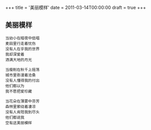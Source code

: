 +++
title = '美丽模样'
date = 2011-03-14T00:00:00
draft = true
+++
## 美丽模样

```text
当幼小在暗夜中低唱
麦田里行走着忧伤
没有人在乎我的世界
我却深爱着
洒满大地的月光

当瘦削在秋千上摇荡
城市里弥漫着沧桑
没有人懂得我的付出
他们都以为
我不愿把爱珍藏

当花朵在薄雾中芬芳
森林里萦绕着凄凉
没有人肯陪我到尽头
他们都说我
空有这美丽模样
```
